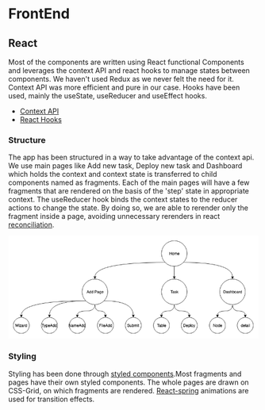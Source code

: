 # FrontEnd

## React

Most of the components are written using React functional Components and leverages the context API and react hooks to manage states between components. We haven't used Redux as we never felt the need for it. Context API was more efficient and pure in our case. Hooks have been used, mainly the useState, useReducer and useEffect hooks. 

* [Context API](https://reactjs.org/docs/context.html)
* [React Hooks](https://reactjs.org/docs/hooks-intro.html)

### Structure
The app has been structured in a way to take advantage of the context api. We use main pages like Add new task, Deploy new task and Dashboard which holds the context and context state is transferred to child components named as fragments.
Each of the main pages will have a few fragments that are rendered on the basis of the 'step' state in appropriate context. The useReducer hook binds the context states to the reducer actions to change the state.
By doing so, we are able to rerender only the fragment inside a page, avoiding unnecessary rerenders in react [reconciliation](https://reactjs.org/docs/reconciliation.html).  

![Architecture Diagram](https://github.com/mhn10/edge-analytics-dashboard/blob/master/readme_assets/React.png)

### Styling
Styling has been done through [styled components](https://www.styled-components.com).Most fragments and pages have their own styled components. 
The whole pages are drawn on CSS-Grid, on which fragments are rendered.
[React-spring](https://www.react-spring.io/) animations are used for transition effects.

